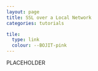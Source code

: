 ```yaml
---
layout: page
title: SSL over a Local Network
categories: tutorials

tile:
  type: link
  colour: --BOJIT-pink
---
```


PLACEHOLDER
